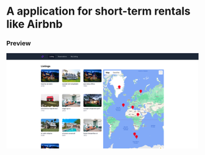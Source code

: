 # A application for short-term rentals like Airbnb 

### Preview
![Application image preview](/app/assets/images/app-preview-image.png)
